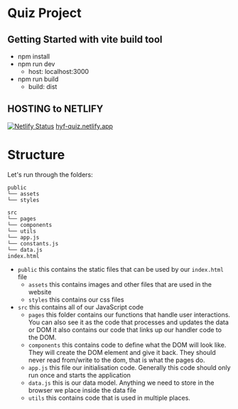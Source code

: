 # Quiz Project

## Getting Started with vite build tool

- npm install
- npm run dev
  - host: localhost:3000
- npm run build
  - build: dist

## HOSTING to NETLIFY

[![Netlify Status](https://api.netlify.com/api/v1/badges/f9d280f3-57b3-4a01-b6a7-87aa440e9ed9/deploy-status)](https://app.netlify.com/sites/hyf-quiz/deploys)
[hyf-quiz.netlify.app](https://hyf-quiz.netlify.app/)

# Structure

Let's run through the folders:

```
public
└── assets
└── styles

src
└── pages
└── components
└── utils
└── app.js
└── constants.js
└── data.js
index.html
```

- `public` this contains the static files that can be used by our `index.html` file
  - `assets` this contains images and other files that are used in the website
  - `styles` this contains our css files
- `src` this contains all of our JavaScript code
  - `pages` this folder contains our functions that handle user interactions. You can also see it as the code that processes and updates the data or DOM
    it also contains our code that links up our handler code to the DOM.
  - `components` this contains code to define what the DOM will look like. They will create the DOM element and give it back. They should never read from/write to the dom, that is what the pages do.
  - `app.js` this file our initialisation code. Generally this code should only run once and starts the application
  - `data.js` this is our data model. Anything we need to store in the browser we place inside the data file
  - `utils` this contains code that is used in multiple places.
